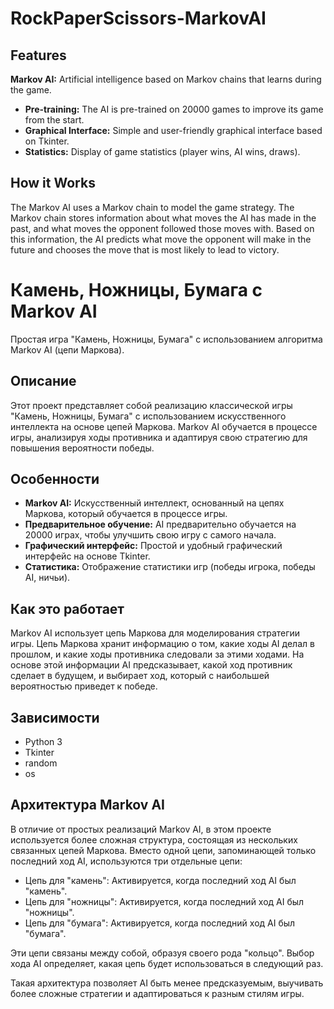 # RockPaperScissors-MarkovAI

## Features

**Markov AI:** Artificial intelligence based on Markov chains that learns during the game.
*   **Pre-training:** The AI is pre-trained on 20000 games to improve its game from the start.
*   **Graphical Interface:** Simple and user-friendly graphical interface based on Tkinter.
*   **Statistics:** Display of game statistics (player wins, AI wins, draws).

## How it Works

The Markov AI uses a Markov chain to model the game strategy. The Markov chain stores information about what moves the AI has made in the past, and what moves the opponent followed those moves with. Based on this information, the AI predicts what move the opponent will make in the future and chooses the move that is most likely to lead to victory.


# Камень, Ножницы, Бумага с Markov AI

Простая игра "Камень, Ножницы, Бумага" с использованием алгоритма Markov AI (цепи Маркова).

## Описание

Этот проект представляет собой реализацию классической игры "Камень, Ножницы, Бумага" с использованием искусственного интеллекта на основе цепей Маркова. Markov AI обучается в процессе игры, анализируя ходы противника и адаптируя свою стратегию для повышения вероятности победы.

## Особенности

*   **Markov AI:** Искусственный интеллект, основанный на цепях Маркова, который обучается в процессе игры.
*   **Предварительное обучение:** AI предварительно обучается на 20000 играх, чтобы улучшить свою игру с самого начала.
*   **Графический интерфейс:** Простой и удобный графический интерфейс на основе Tkinter.
*   **Статистика:** Отображение статистики игр (победы игрока, победы AI, ничьи).

## Как это работает

Markov AI использует цепь Маркова для моделирования стратегии игры. Цепь Маркова хранит информацию о том, какие ходы AI делал в прошлом, и какие ходы противника следовали за этими ходами. На основе этой информации AI предсказывает, какой ход противник сделает в будущем, и выбирает ход, который с наибольшей вероятностью приведет к победе.

## Зависимости

*   Python 3
*   Tkinter
*   random
*   os

## Архитектура Markov AI

В отличие от простых реализаций Markov AI, в этом проекте используется более сложная структура, состоящая из нескольких связанных цепей Маркова. Вместо одной цепи, запоминающей только последний ход AI, используются три отдельные цепи:

*   Цепь для "камень": Активируется, когда последний ход AI был "камень".
*   Цепь для "ножницы": Активируется, когда последний ход AI был "ножницы".
*   Цепь для "бумага": Активируется, когда последний ход AI был "бумага".

Эти цепи связаны между собой, образуя своего рода "кольцо". Выбор хода AI определяет, какая цепь будет использоваться в следующий раз.

Такая архитектура позволяет AI быть менее предсказуемым, выучивать более сложные стратегии и адаптироваться к разным стилям игры.
